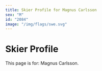 ```yaml
---
title: Skier Profile for Magnus Carlsson
sex: "M"
id: "2084"
image: "/img/flags/swe.svg" 
---
```


# Skier Profile

This page is for: Magnus Carlsson.
    